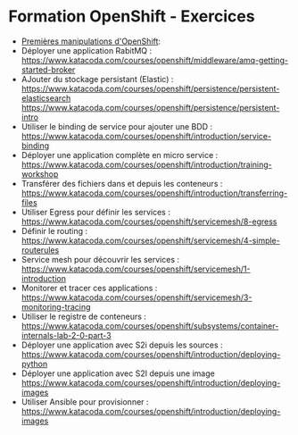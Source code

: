 # Formation OpenShift - Exercices


* [Premières manipulations d'OpenShift](https://github.com/vanessakovalsky/openshift-training/blob/master/openshift-premiers-pas.md): 
* Déployer une application RabitMQ : https://www.katacoda.com/courses/openshift/middleware/amq-getting-started-broker 
* AJouter du stockage persistant (Elastic) : https://www.katacoda.com/courses/openshift/persistence/persistent-elasticsearch
https://www.katacoda.com/courses/openshift/persistence/persistent-intro
* Utiliser le binding de service pour ajouter une BDD : https://www.katacoda.com/courses/openshift/introduction/service-binding 
* Déployer une application complète en micro service : https://www.katacoda.com/courses/openshift/introduction/training-workshop 
* Transférer des fichiers dans et depuis les conteneurs : https://www.katacoda.com/courses/openshift/introduction/transferring-files 
* Utiliser Egress pour définir les services : https://www.katacoda.com/courses/openshift/servicemesh/8-egress 
* Définir le routing : https://www.katacoda.com/courses/openshift/servicemesh/4-simple-routerules 
* Service mesh pour découvrir les services : https://www.katacoda.com/courses/openshift/servicemesh/1-introduction
* Monitorer et tracer ces applications : https://www.katacoda.com/courses/openshift/servicemesh/3-monitoring-tracing
* Utiliser le registre de conteneurs : https://www.katacoda.com/courses/openshift/subsystems/container-internals-lab-2-0-part-3
* Déployer une application avec S2i depuis les sources : https://www.katacoda.com/courses/openshift/introduction/deploying-python
* Déployer une application avec S2I depuis une image https://www.katacoda.com/courses/openshift/introduction/deploying-images
* Utiliser Ansible pour provisionner : https://www.katacoda.com/courses/openshift/introduction/deploying-images 
